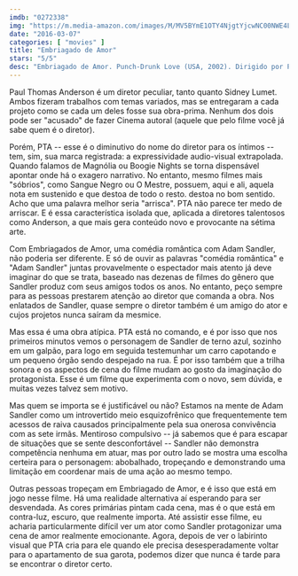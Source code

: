 ```yaml
---
imdb: "0272338"
img: "https://m.media-amazon.com/images/M/MV5BYmE1OTY4NjgtYjcwNC00NWE4LWJiNGMtZmVhYTdlMWE1YzIxXkEyXkFqcGdeQXVyMTMxODk2OTU@._V1_SY150_CR0,0,101,150_.jpg"
date: "2016-03-07"
categories: [ "movies" ]
title: "Embriagado de Amor"
stars: "5/5"
desc: "Embriagado de Amor. Punch-Drunk Love (USA, 2002). Dirigido por Paul Thomas Anderson. Escrito por Paul Thomas Anderson. Com Adam Sandler, Jason Andrews, Don McManus, Emily Watson, Luis Guzmán, David Schrempf, Seann Conway, Rico Bueno, Hazel Mailloux."
---
```

Paul Thomas Anderson é um diretor peculiar, tanto quanto Sidney Lumet. Ambos fizeram trabalhos com temas variados, mas se entregaram a cada projeto como se cada um deles fosse sua obra-prima. Nenhum dos dois pode ser "acusado" de fazer Cinema autoral (aquele que pelo filme você já sabe quem é o diretor).

Porém, PTA -- esse é o diminutivo do nome do diretor para os íntimos -- tem, sim, sua marca registrada: a expressividade audio-visual extrapolada. Quando falamos de Magnólia ou Boogie Nights se torna dispensável apontar onde há o exagero narrativo. No entanto, mesmo filmes mais "sóbrios", como Sangue Negro ou O Mestre, possuem, aqui e ali, aquela nota em sustenido e que destoa de todo o resto. destoa no bom sentido. Acho que uma palavra melhor seria "arrisca". PTA não parece ter medo de arriscar. E é essa característica isolada que, aplicada a diretores talentosos como Anderson, a que mais gera conteúdo novo e provocante na sétima arte.

Com Embriagados de Amor, uma comédia romântica com Adam Sandler, não poderia ser diferente. E só de ouvir as palavras "comédia romântica" e "Adam Sandler" juntas provavelmente o espectador mais atento já deve imaginar do que se trata, baseado nas dezenas de filmes do gênero que Sandler produz com seus amigos todos os anos. No entanto, peço sempre para as pessoas prestarem atenção ao diretor que comanda a obra. Nos enlatados de Sandler, quase sempre o diretor também é um amigo do ator e cujos projetos nunca saíram da mesmice.

Mas essa é uma obra atípica. PTA está no comando, e é por isso que nos primeiros minutos vemos o personagem de Sandler de terno azul, sozinho em um galpão, para logo em seguida testemunhar um carro capotando e um pequeno órgão sendo despejado na rua. É por isso também que a trilha sonora e os aspectos de cena do filme mudam ao gosto da imaginação do protagonista. Esse é um filme que experimenta com o novo, sem dúvida, e muitas vezes talvez sem motivo.

Mas quem se importa se é justificável ou não? Estamos na mente de Adam Sandler como um introvertido meio esquizofrênico que frequentemente tem acessos de raiva causados principalmente pela sua onerosa convivência com as sete irmãs. Mentiroso compulsivo -- já sabemos que é para escapar de situações que se sente desconfortável -- Sandler não demonstra competência nenhuma em atuar, mas por outro lado se mostra uma escolha certeira para o personagem: abobalhado, tropeçando e demonstrando uma limitação em coordenar mais de uma ação ao mesmo tempo.

Outras pessoas tropeçam em Embriagado de Amor, e é isso que está em jogo nesse filme. Há uma realidade alternativa aí esperando para ser desvendada. As cores primárias pintam cada cena, mas é o que está em contra-luz, escuro, que realmente importa. Até assistir esse filme, eu acharia particularmente difícil ver um ator como Sandler protagonizar uma cena de amor realmente emocionante. Agora, depois de ver o labirinto visual que PTA cria para ele quando ele precisa desesperadamente voltar para o apartamento de sua garota, podemos dizer que nunca é tarde para se encontrar o diretor certo.
